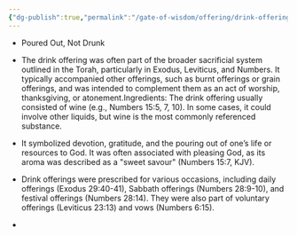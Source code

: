 ```yaml
---
{"dg-publish":true,"permalink":"/gate-of-wisdom/offering/drink-offering/","tags":["#GateWisdom","D","O","Offering"]}
---
```


- Poured Out, Not Drunk
- The drink offering was often part of the broader sacrificial system outlined in the Torah, particularly in Exodus, Leviticus, and Numbers. It typically accompanied other offerings, such as burnt offerings or grain offerings, and was intended to complement them as an act of worship, thanksgiving, or atonement.Ingredients: The drink offering usually consisted of wine (e.g., Numbers 15:5, 7, 10). In some cases, it could involve other liquids, but wine is the most commonly referenced substance.
- It symbolized devotion, gratitude, and the pouring out of one’s life or resources to God. It was often associated with pleasing God, as its aroma was described as a "sweet savour" (Numbers 15:7, KJV).
- Drink offerings were prescribed for various occasions, including daily offerings (Exodus 29:40-41), Sabbath offerings (Numbers 28:9-10), and festival offerings (Numbers 28:14). They were also part of voluntary offerings (Leviticus 23:13) and vows (Numbers 6:15).


- 

